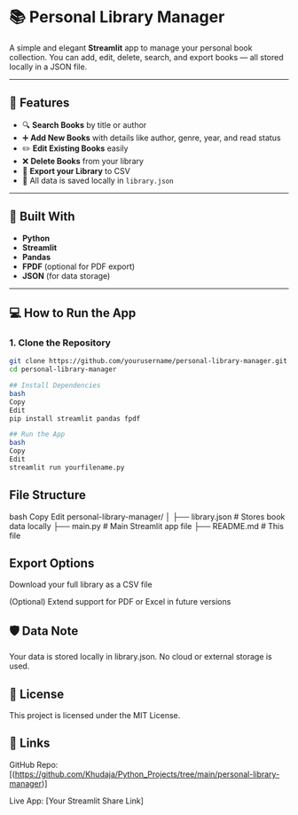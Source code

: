 # 📚 Personal Library Manager

A simple and elegant **Streamlit** app to manage your personal book collection. You can add, edit, delete, search, and export books — all stored locally in a JSON file.

---

## 🚀 Features

- 🔍 **Search Books** by title or author  
- ➕ **Add New Books** with details like author, genre, year, and read status  
- ✏️ **Edit Existing Books** easily  
- ❌ **Delete Books** from your library  
- 📄 **Export your Library** to CSV  
- 💾 All data is saved locally in `library.json`

---

## 🧰 Built With

- **Python**  
- **Streamlit**  
- **Pandas**  
- **FPDF** (optional for PDF export)  
- **JSON** (for data storage)

---

## 💻 How to Run the App

### 1. Clone the Repository

```bash
git clone https://github.com/yourusername/personal-library-manager.git
cd personal-library-manager

## Install Dependencies
bash
Copy
Edit
pip install streamlit pandas fpdf

## Run the App
bash
Copy
Edit
streamlit run yourfilename.py
```

## File Structure
bash
Copy
Edit
personal-library-manager/
│
├── library.json        # Stores book data locally
├── main.py             # Main Streamlit app file
├── README.md           # This file

## Export Options
Download your full library as a CSV file

(Optional) Extend support for PDF or Excel in future versions

## 🛡️ Data Note

Your data is stored locally in library.json. No cloud or external storage is used.

## 📄 License
This project is licensed under the MIT License.

## 🔗 Links
GitHub Repo: [(https://github.com/Khudaja/Python_Projects/tree/main/personal-library-manager)]

Live App: [Your Streamlit Share Link]
